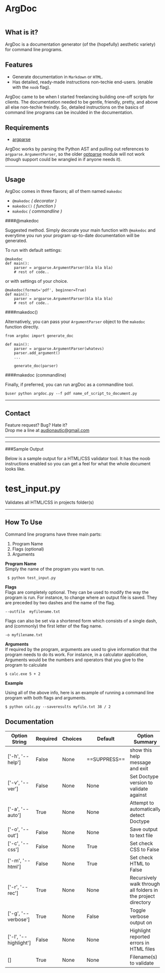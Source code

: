 ArgDoc
======

<p align="center">
	<img src=""/>
</p> 


What is it?
-----------

ArgDoc is a documentation generator (of the (hopefully) aesthetic variety) for command line programs. 

Features
-------- 

* Generate  documentation in `Markdown` or `HTML`.  
* Has detailed, ready-made instructions non-techie end-users. (enable with the `noob` flag). 

ArgDoc came to be when I started freelancing building one-off scripts for clients. The documentation needed to be gentle, friendly, pretty, and above all else non-techie freindly. So, detailed instructions on the basics of command line programs can be inculded in the documentation. 

Requirements 
----------
* [argparse](http://docs.python.org/dev/library/argparse.html)

ArgDoc works by parsing the Python AST and pulling out references to `argparse.ArgumentParser`, so the older [optparse](http://docs.python.org/2/library/optparse.html) module will not work (though support could be wrangled in if anyone needs it).   


-------------------------------------------------------  


Usage
-----

ArgDoc comes in three flavors; all of them named `makedoc`

* `@makedoc` *( decorator )*  
* `makedoc()` *( function )*
* `makedoc`  *( commandline )*   
 

####@makedoc

Suggested method. Simply decorate your main function with `@makedoc` and everytime you run your program up-to-date documentation will be generated. 

To run with default settings: 

    @makedoc 
    def main():
        parser = argparse.ArgumentParser(bla bla bla) 
        # rest of code.. 
        
    
or with settings of your choice. 

    @makedoc(format='pdf', beginner=True)
    def main():
        parser = argparse.ArgumentParser(bla bla bla) 
        # rest of code.. 

####makedoc()

Alternatively, you can pass your `ArgumentParser` object to the `makedoc` function directly. 

    from argdoc import generate_doc 
    
    def main(): 
        parser = argparse.ArgumentParser(whatevs) 
        parser.add_argument() 
        ... 
        
        generate_doc(parser)


####makedoc (commandline) 

Finally, if preferred, you can run argDoc as a commandline tool. 

    $user python argdoc.py --f pdf name_of_script_to_document.py

---------------------------------------------------------------------  


Contact
-------
Feature request? Bug? Hate it?  
Drop me a line at audionautic@gmail.com

-----------------------------------------------------------  

--------------------------------------------------------------  


###Sample Output 

Below is a sample output for a HTML/CSS validator tool. It has the noob instructions enabled so you can get a feel for what the whole document looks like. 

test_input.py 
==============  
Validates all HTML/CSS in projects folder(s)  

---   
How To Use
-------------  

Command line programs have three main parts:  

1. Program Name
2. Flags (optional)
3. Arguments   



**Program Name**  
Simply the name of the program you want to run.    

     $ python test_input.py

**Flags**  
Flags are completely optional. They can be used to modify the way the program is run. For instance, to change where an output file is saved. They are preceded by two dashes and the name of the flag. 

    --outfile  myfilename.txt
    
Flags can also be set via a shortened form which consists of a single dash, and (commonly) the first letter of the flag name.   

    -o myfilename.txt
    
**Arguments**  
If required by the program, arguments are used to give information that the program needs to do its work. For instance, in a calculator application, Arguments would be the numbers and operators that you give to the program to calculate

    $ calc.exe 5 + 2  
    
**Example**  

Using all of the above info, here is an example of running a command line program with both flags and arguments. 

    $ python calc.py --saveresults myfile.txt 38 / 2 
    

Documentation
-------------     
  
| Option String | Required | Choices | Default| Option Summary |  
|---------------|----------|---------|--------|----------------|  
| ['-h', '--help'] | False | None | ==SUPPRESS== | show this help message and exit | 
| ['-v', '--ver'] | False | None | None | Set Doctype version to validate against | 
| ['-a', '--auto'] | True | None | None | Attempt to automatically detect Doctype | 
| ['-o', '--out'] | False | None | None | Save output to text file | 
| ['-c', '--css'] | False | None | True | Set check CSS to False | 
| ['-m', '--html'] | False | None | True | Set check HTML to False | 
| ['-r', '--rec'] | True | None | None | Recursively walk through all folders in the project directory | 
| ['-g', '--verbose'] | True | None | False | Toggle verbose output on | 
| ['-l', '--highlight'] | False | None | None | Highlight reported errors in HTML files | 
| [] | True | None | None | Filename(s) to validate |   
		











